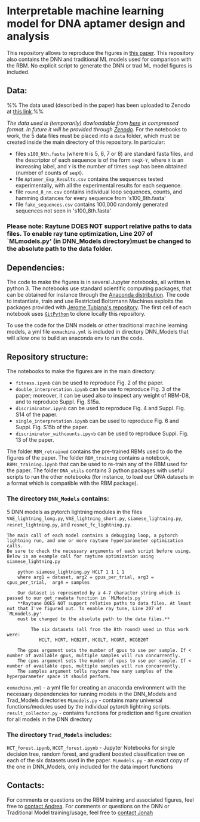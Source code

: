 # Interpretable machine learning model for DNA aptamer design and analysis

This repository allows to reproduce the figures in [this paper](add_link_paper).
This repository also contains the DNN and traditional ML models used for comparison with the RBM. No explicit script to generate the DNN or trad ML model figures is included.

## Data:
%% The data used (described in the paper) has been uploaded to Zenodo at [this link](add_link_data).%% 

*The data used is (temporarily) dowloadable from [here](https://web.cubbit.io/link/#a3ba49a1-3ecc-46cc-a61d-aa7e96bf6a05) in compressed format. In future it will be provided through [Zenodo](https://zenodo.org/).*
For the notebooks to work, the 5 data files must be placed into a `data` folder, which must be created inside the main directory of this repository. 
In particular:
- files `s100_Nth.fasta` (where `N` is 5, 6, 7 or 8) are standard fasta files, and the descriptor of each sequence is of the form `seqX-Y`, where `X` is an increasing label, and `Y` is the number of times `seqX` has been obtained (number of counts of `seqX`).
- file `Aptamer_Exp_Results.csv` contains the sequences tested experimentally, with all the experimental results for each sequence.
- file `round_8_nn.csv` contains individual loop sequences, counts, and hamming distances for every sequence from 's100_8th.fasta'
- file `fake_sequences.csv` contains 100,000 randomly generated sequences not seen in 's100_8th.fasta'
### Please note: **Raytune DOES NOT support relative paths to data files. To enable ray tune optimization, Line 207 of `MLmodels.py' (in DNN_Models directory)must be changed to the absolute path to the data folder.**


## Dependencies:
The code to make the figures is in several Jupyter notebooks, all written in python 3. The notebooks use standard scientific computing packages, that can be obtained for instance through the [Anaconda distribution](https://www.anaconda.com/products/individual).
The code to instantiate, train and use Restricted Boltzmann Machines exploits the packages provided with [Jerome Tubiana's repository](https://github.com/jertubiana/PGM). The first cell of each notebook uses [`GitPython`](https://github.com/gitpython-developers/GitPython) to clone locally this repository. 

To use the code for the DNN models or other traditional machine learning models, a yml file `exmachina.yml` is included in directory DNN_Models that will allow one to build an anaconda env to run the code. 
## Repository structure:
The notebooks to make the figures are in the main directory:
- `fitness.ipynb` can be used to reproduce Fig. 2 of the paper.
- `double_interpretation.ipynb` can be use to reproduce Fig. 3 of the paper; moreover, it can be used also to inspect any weight of RBM-D8, and to reproduce Suppl. Fig. S15a.
- `discriminator.ipynb` can  be used to reproduce Fig. 4 and Suppl. Fig. S14 of the paper.
- `single_interpretation.ipynb` can be used to reproduce Fig. 6 and Suppl. Fig. S15b of the paper.
- `discriminator_withcounts.ipynb` can  be used to reproduce Suppl. Fig. 13 of the paper.

The folder `RBM_retrained` contains the pre-trained RBMs used to do the figures of the paper.
The folder `RBM_training` contains a notebook, `RBMs_training.ipynb` that can be used to re-train any of the RBM used for the paper.
The folder `DNA_utils` contains 3 python packages with useful scripts to run the other notebooks (for instance, to load our DNA datasets in a format which is compatible with the RBM package).

### The directory `DNN_Models` contains:

5 DNN models as pytorch lightning modules in the files `VAE_lightning_long.py`, `VAE_lightning_short.py`, `siamese_lightning.py`, `resnet_lightning.py`, and `resnet_fc_lightning.py`.
    
    The main call of each model contains a debugging loop, a pytorch lightning run, and one or more raytune hyperparameter optimization calls. 
    Be sure to check the necessary arguments of each script before using. Below is an example call for raytune optimization using siamese_lightning.py 
        
        python siamese_lightning.py HCLT 1 1 1 1
        where arg1 = dataset, arg2 = gpus_per_trial, arg3 = cpus_per_trial,  arg4 = samples
        
        Our dataset is represented by a 4-7 character string which is passed to our get_rawdata function in `MLModels.py`
        **Raytune DOES NOT support relative paths to data files. At least not that I've figured out. To enable ray tune, Line 207 of `MLmodels.py' 
        must be changed to the absolute path to the data files.**
        
             The six datasets (all from the 8th round) used in this work were:
                HCLT, HCRT, HCB20T, HCGLT, HCGRT, HCGB20T
    
        The gpus argument sets the number of gpus to use per sample. If < number of available gpus, multiple samples will run concurrently.
        The cpus argument sets the number of cpus to use per sample. If < number of available cpus, multiple samples will run concurrently.
        The samples argument tells raytune how many samples of the hyperparameter space it should perform.

`exmachina.yml` - a yml file for creating an anaconda environment with the necessary dependencies for running models in the DNN_Models and Trad_Models directories
`MLmodels.py` - contains many universal functions/modules used by the individual pytorch lightning scripts.
`result_collector.py` - contains functions for prediction and figure creation for all models in the DNN directory

### The directory `Trad_Models` includes:

`HCT_forest.ipynb`, `HCGT_forest.ipynb` - Jupyter Notebooks for single decision tree, random forest, and gradient boosted classification tree on each of the six datasets used in the paper. 
`MLmodels.py` - an exact copy of the one in DNN_Models, only included for the data import functions

## Contacts:
For comments or questions on the RBM training and associated figures, feel free to [contact Andrea](mailto:andrea.dgioacchino@gmail.com). 
For comments or questions on the DNN or Traditional Model training/usage, feel free to [contact Jonah](mailto:jprocyk@asu.edu)

